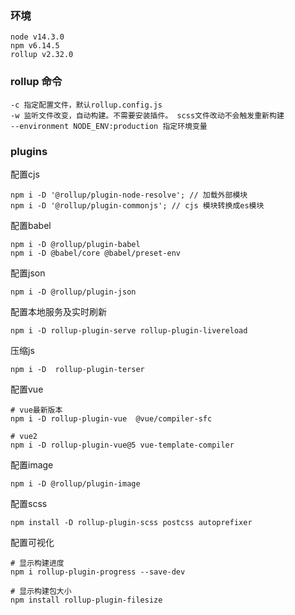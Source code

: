 ### 环境
```
node v14.3.0
npm v6.14.5
rollup v2.32.0
```

### rollup 命令
```
-c 指定配置文件，默认rollup.config.js
-w 监听文件改变，自动构建。不需要安装插件。 scss文件改动不会触发重新构建
--environment NODE_ENV:production 指定环境变量
```

### plugins

配置cjs
```
npm i -D '@rollup/plugin-node-resolve'; // 加载外部模块
npm i -D '@rollup/plugin-commonjs'; // cjs 模块转换成es模块
```

配置babel
```
npm i -D @rollup/plugin-babel
npm i -D @babel/core @babel/preset-env
```

配置json
```
npm i -D @rollup/plugin-json
```

配置本地服务及实时刷新
```
npm i -D rollup-plugin-serve rollup-plugin-livereload
```

压缩js
```
npm i -D  rollup-plugin-terser
```

配置vue
```
# vue最新版本
npm i -D rollup-plugin-vue  @vue/compiler-sfc

# vue2
npm i -D rollup-plugin-vue@5 vue-template-compiler
```

配置image
```
npm i -D @rollup/plugin-image
```

配置scss
```
npm install -D rollup-plugin-scss postcss autoprefixer
```


配置可视化
```
# 显示构建进度
npm i rollup-plugin-progress --save-dev

# 显示构建包大小
npm install rollup-plugin-filesize
```


### 

